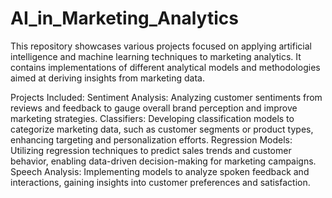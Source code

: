 # AI_in_Marketing_Analytics
This repository showcases various projects focused on applying artificial intelligence and machine learning techniques to marketing analytics. It contains implementations of different analytical models and methodologies aimed at deriving insights from marketing data.

Projects Included:
Sentiment Analysis: Analyzing customer sentiments from reviews and feedback to gauge overall brand perception and improve marketing strategies.
Classifiers: Developing classification models to categorize marketing data, such as customer segments or product types, enhancing targeting and personalization efforts.
Regression Models: Utilizing regression techniques to predict sales trends and customer behavior, enabling data-driven decision-making for marketing campaigns.
Speech Analysis: Implementing models to analyze spoken feedback and interactions, gaining insights into customer preferences and satisfaction.
